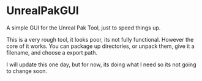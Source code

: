 # UnrealPakGUI
A simple GUI for the Unreal Pak Tool, just to speed things up.

This is a very rough tool, it looks poor, its not fully functional. However the core of it works. You can package up directories, or unpack them, give it a filename, and choose a export path. 

I will update this one day, but for now, its doing what I need so its not going to change soon. 
